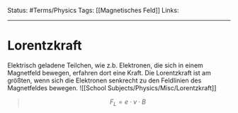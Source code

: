 Status: #Terms/Physics 
Tags: [[Magnetisches Feld]]
Links:
___
# Lorentzkraft
Elektrisch geladene Teilchen, wie z.b. Elektronen, die sich in einem Magnetfeld bewegen, erfahren dort eine Kraft.
Die Lorentzkraft ist am größten, wenn sich die Elektronen senkrecht zu den Feldlinien des Magnetfeldes bewegen. 
![[School Subjects/Physics/Misc/Lorentzkraft]]

>$$F_L=e\cdot v\cdot B$$

